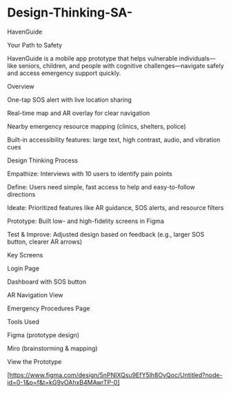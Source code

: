 # Design-Thinking-SA-

HavenGuide

Your Path to Safety

HavenGuide is a mobile app prototype that helps vulnerable individuals—like seniors, children, and people with cognitive challenges—navigate safely and access emergency support quickly.

Overview

One-tap SOS alert with live location sharing

Real-time map and AR overlay for clear navigation

Nearby emergency resource mapping (clinics, shelters, police)

Built-in accessibility features: large text, high contrast, audio, and vibration cues

Design Thinking Process

Empathize: Interviews with 10 users to identify pain points

Define: Users need simple, fast access to help and easy-to-follow directions

Ideate: Prioritized features like AR guidance, SOS alerts, and resource filters

Prototype: Built low- and high-fidelity screens in Figma

Test & Improve: Adjusted design based on feedback (e.g., larger SOS button, clearer AR arrows)

Key Screens

Login Page

Dashboard with SOS button

AR Navigation View

Emergency Procedures Page

Tools Used

Figma (prototype design)

Miro (brainstorming & mapping)

View the Prototype

[https://www.figma.com/design/5nPNIXQsu9EfY5lh8OvQoc/Untitled?node-id=0-1&p=f&t=kG9vOAhxB4MAwrTP-0]
